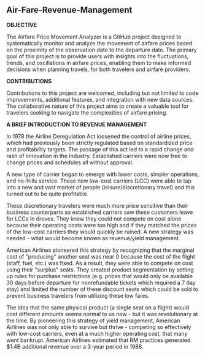 ## Air-Fare-Revenue-Management  

**OBJECTIVE** 

The Airfare Price Movement Analyzer is a GitHub project designed to systematically monitor and analyze the movement of airfare prices based on the proximity of the observation date to the departure date. The primary goal of this project is to provide users with insights into the fluctuations, trends, and oscillations in airfare prices, enabling them to make informed decisions when planning travels, for both travelers and airfare providers.

**CONTRIBUTIONS**

Contributions to this project are welcomed, including but not limited to code improvements, additional features, and integration with new data sources. The collaborative nature of this project aims to create a valuable tool for travelers seeking to navigate the complexities of airfare pricing.

**A BRIEF INTRODUCTION TO REVENUE MANAGEMENT**  

In 1978 the Airline Deregulation Act loosened the control of airline prices, which had previously
been strictly regulated based on standardized price and profitability targets. The passage of this act led to a
rapid change and rash of innovation in the industry. Established carriers were now free to change prices
and schedules all without approval.  

A new type of carrier began to emerge with lower costs, simpler operations, and no-frills service. These new
low-cost carriers (LCC) were able to tap into a new and vast market of people (leisure/discretionary travel)
and this turned out to be quite profitable.  

These discretionary travelers were much more price sensitive than their business counterparts so
established carriers saw these customers leave for LCCs in droves. They knew they could not compete on
cost alone because their operating costs were too high and if they matched the prices of the low-cost
carriers they would quickly be ruined. A new strategy was needed - what would become known as
revenue/yield management.  

American Airlines pioneered this strategy by recognizing that the marginal cost of "producing" another seat
was near 0 because the cost of the flight (staff, fuel, etc.) was fixed. As a result, they were able to compete
on cost using their "surplus" seats. They created product segmentation by setting up rules for purchase
restrictions (e.g. prices that would only be available 30 days before departure for nonrefundable tickets
which required a 7 day stay) and limited the number of these discount seats which could be sold to prevent
business travelers from utilizing these low fares.  

The idea that the same physical product (a single seat on a flight) would cost different amounts seems
normal to us now - but it was revolutionary at the time. By pioneering this strategy of yield management,
American Airlines was not only able to survive but thrive - competing so effectively with low-cost carriers,
even at a much higher operating cost, that many went bankrupt. American Airlines estimated that RM
practices generated $1.4B additional revenue over a 3-year period in 1988.
